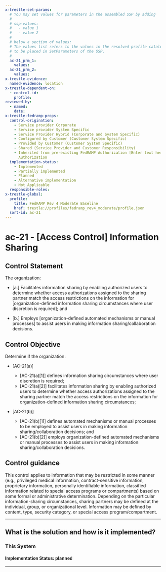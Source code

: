 ```yaml
---
x-trestle-set-params:
  # You may set values for parameters in the assembled SSP by adding
  #
  # ssp-values:
  #   - value 1
  #   - value 2
  #
  # below a section of values:
  # The values list refers to the values in the resolved profile catalog, and the ssp-values represent new values
  # to be placed in SetParameters of the SSP.
  #
  ac-21_prm_1:
    values:
  ac-21_prm_2:
    values:
x-trestle-evidence:
  named-evidence: location
x-trestle-dependent-on:
  - control-id:
    profile:
reviewed-by:
  - named:
    date:
x-trestle-fedramp-props:
  control-origination:
    - Service provider Corporate
    - Service provider System Specific
    - Service Provider Hybrid (Corporate and System Specific)
    - Configured by Customer (Customer System Specific)
    - Provided by Customer (Customer System Specific)
    - Shared (Service Provider and Customer Responsibility)
    - Inherited from pre-existing FedRAMP Authorization [Enter text here], Date of
      Authorization
  implementation-status:
    - Implemented
    - Partially implemented
    - Planned
    - Alternative implementation
    - Not Applicable
  responsible-roles:
x-trestle-global:
  profile:
    title: FedRAMP Rev 4 Moderate Baseline
    href: trestle://profiles/fedramp_rev4_moderate/profile.json
  sort-id: ac-21
---
```


# ac-21 - \[Access Control\] Information Sharing

## Control Statement

The organization:

- \[a.\] Facilitates information sharing by enabling authorized users to determine whether access authorizations assigned to the sharing partner match the access restrictions on the information for [organization-defined information sharing circumstances where user discretion is required]; and

- \[b.\] Employs [organization-defined automated mechanisms or manual processes] to assist users in making information sharing/collaboration decisions.

## Control Objective

Determine if the organization:

- \[AC-21(a)\]

  - \[AC-21(a)[1]\] defines information sharing circumstances where user discretion is required;
  - \[AC-21(a)[2]\] facilitates information sharing by enabling authorized users to determine whether access authorizations assigned to the sharing partner match the access restrictions on the information for organization-defined information sharing circumstances;

- \[AC-21(b)\]

  - \[AC-21(b)[1]\] defines automated mechanisms or manual processes to be employed to assist users in making information sharing/collaboration decisions; and
  - \[AC-21(b)[2]\] employs organization-defined automated mechanisms or manual processes to assist users in making information sharing/collaboration decisions.

## Control guidance

This control applies to information that may be restricted in some manner (e.g., privileged medical information, contract-sensitive information, proprietary information, personally identifiable information, classified information related to special access programs or compartments) based on some formal or administrative determination. Depending on the particular information-sharing circumstances, sharing partners may be defined at the individual, group, or organizational level. Information may be defined by content, type, security category, or special access program/compartment.

______________________________________________________________________

## What is the solution and how is it implemented?

<!-- For implementation status enter one of: implemented, partial, planned, alternative, not-applicable -->

<!-- Note that the list of rules under ### Rules: is read-only and changes will not be captured after assembly to JSON -->

### This System

<!-- Add implementation prose for the main This System component for control: ac-21 -->

#### Implementation Status: planned

______________________________________________________________________
